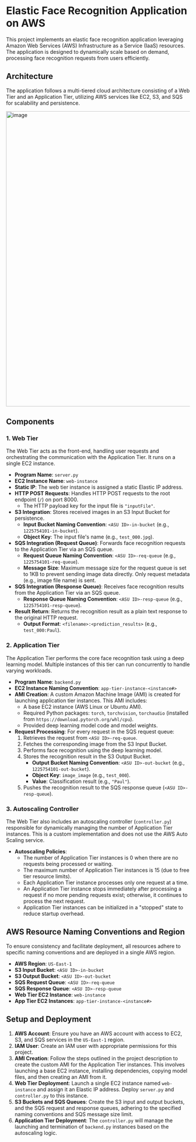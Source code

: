 # Elastic Face Recognition Application on AWS

This project implements an elastic face recognition application leveraging Amazon Web Services (AWS) Infrastructure as a Service (IaaS) resources. The application is designed to dynamically scale based on demand, processing face recognition requests from users efficiently.

## Architecture

The application follows a multi-tiered cloud architecture consisting of a Web Tier and an Application Tier, utilizing AWS services like EC2, S3, and SQS for scalability and persistence.

<img width="1928" height="808" alt="image" src="https://github.com/user-attachments/assets/0184ef0c-1448-46bb-b202-639b34324732" />

## Components

### 1. Web Tier

The Web Tier acts as the front-end, handling user requests and orchestrating the communication with the Application Tier. It runs on a single EC2 instance.

* **Program Name**: `server.py`
* **EC2 Instance Name**: `web-instance`
* **Static IP**: The web tier instance is assigned a static Elastic IP address.
* **HTTP POST Requests**: Handles HTTP POST requests to the root endpoint (`/`) on port 8000.
    * The HTTP payload key for the input file is `"inputFile"`.
* **S3 Integration**: Stores received images in an S3 Input Bucket for persistence.
    * **Input Bucket Naming Convention**: `<ASU ID>-in-bucket` (e.g., `1225754101-in-bucket`).
    * **Object Key**: The input file's name (e.g., `test_000.jpg`).
* **SQS Integration (Request Queue)**: Forwards face recognition requests to the Application Tier via an SQS queue.
    * **Request Queue Naming Convention**: `<ASU ID>-req-queue` (e.g., `1225754101-req-queue`).
    * **Message Size**: Maximum message size for the request queue is set to 1KB to prevent sending image data directly. Only request metadata (e.g., image file name) is sent.
* **SQS Integration (Response Queue)**: Receives face recognition results from the Application Tier via an SQS queue.
    * **Response Queue Naming Convention**: `<ASU ID>-resp-queue` (e.g., `1225754101-resp-queue`).
* **Result Return**: Returns the recognition result as a plain text response to the original HTTP request.
    * **Output Format**: `<filename>:<prediction_results>` (e.g., `test_000:Paul`).

### 2. Application Tier

The Application Tier performs the core face recognition task using a deep learning model. Multiple instances of this tier can run concurrently to handle varying workloads.

* **Program Name**: `backend.py`
* **EC2 Instance Naming Convention**: `app-tier-instance-<instance#>`
* **AMI Creation**: A custom Amazon Machine Image (AMI) is created for launching application tier instances. This AMI includes:
    * A base EC2 instance (AWS Linux or Ubuntu AMI).
    * Required Python packages: `torch`, `torchvision`, `torchaudio` (installed from `https://download.pytorch.org/whl/cpu`).
    * Provided deep learning model code and model weights.
* **Request Processing**: For every request in the SQS request queue:
    1.  Retrieves the request from `<ASU ID>-req-queue`.
    2.  Fetches the corresponding image from the S3 Input Bucket.
    3.  Performs face recognition using the deep learning model.
    4.  Stores the recognition result in the S3 Output Bucket.
        * **Output Bucket Naming Convention**: `<ASU ID>-out-bucket` (e.g., `1225754101-out-bucket`).
        * **Object Key**: `image_image` (e.g., `test_000`).
        * **Value**: Classification result (e.g., `"Paul"`).
    5.  Pushes the recognition result to the SQS response queue (`<ASU ID>-resp-queue`).

### 3. Autoscaling Controller

The Web Tier also includes an autoscaling controller (`controller.py`) responsible for dynamically managing the number of Application Tier instances. This is a custom implementation and does not use the AWS Auto Scaling service.

* **Autoscaling Policies**:
    * The number of Application Tier instances is 0 when there are no requests being processed or waiting.
    * The maximum number of Application Tier instances is 15 (due to free tier resource limits).
    * Each Application Tier instance processes only one request at a time.
    * An Application Tier instance stops immediately after processing a request if no more pending requests exist; otherwise, it continues to process the next request.
    * Application Tier instances can be initialized in a "stopped" state to reduce startup overhead.

## AWS Resource Naming Conventions and Region

To ensure consistency and facilitate deployment, all resources adhere to specific naming conventions and are deployed in a single AWS region.

* **AWS Region**: `US-East-1`
* **S3 Input Bucket**: `<ASU ID>-in-bucket`
* **S3 Output Bucket**: `<ASU ID>-out-bucket`
* **SQS Request Queue**: `<ASU ID>-req-queue`
* **SQS Response Queue**: `<ASU ID>-resp-queue`
* **Web Tier EC2 Instance**: `web-instance`
* **App Tier EC2 Instances**: `app-tier-instance-<instance#>`

## Setup and Deployment

1.  **AWS Account**: Ensure you have an AWS account with access to EC2, S3, and SQS services in the `US-East-1` region.
2.  **IAM User**: Create an IAM user with appropriate permissions for this project.
3.  **AMI Creation**: Follow the steps outlined in the project description to create the custom AMI for the Application Tier instances. This involves launching a base EC2 instance, installing dependencies, copying model files, and then creating an AMI from it.
4.  **Web Tier Deployment**: Launch a single EC2 instance named `web-instance` and assign it an Elastic IP address. Deploy `server.py` and `controller.py` to this instance.
5.  **S3 Buckets and SQS Queues**: Create the S3 input and output buckets, and the SQS request and response queues, adhering to the specified naming conventions and SQS message size limit.
6.  **Application Tier Deployment**: The `controller.py` will manage the launching and termination of `backend.py` instances based on the autoscaling logic.
